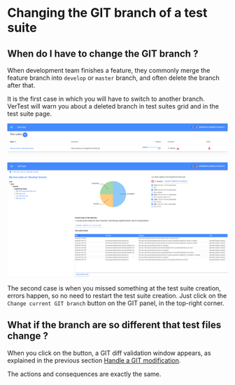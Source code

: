 # Changing the GIT branch of a test suite

## When do I have to change the GIT branch ?

When development team finishes a feature, they commonly merge the feature branch into `develop` or `master`
branch, and often delete the branch after that.

It is the first case in which you will have to switch to another branch.
VerTest will warn you about a deleted branch in test suites grid and in the test suite page.

![Deleted branch warning](../assets/git-modification-1-en.png)

![Deleted branch warning on test suite page](../assets/git-modification-2-en.png)

The second case is when you missed something at the test suite creation, errors happen, so no need to
restart the test suite creation. Just click on the `Change current GIT branch` button on the GIT panel,
in the top-right corner.

## What if the branch are so different that test files change ?

When you click on the button, a GIT diff validation window appears, as explained in the previous section
[Handle a GIT modification](git-modification.md).

The actions and consequences are exactly the same.
